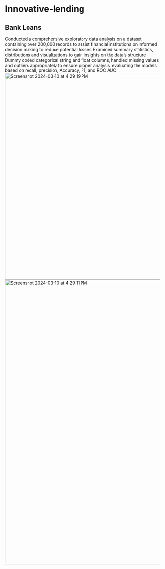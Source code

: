 # Innovative-lending
## Bank Loans 
Conducted a comprehensive exploratory data analysis on a dataset containing over 200,000 records to assist financial institutions on informed decision making to reduce potential losses
Examined summary statistics, distributions and visualizations to gain insights on the data’s structure
Dummy coded categorical string and float columns, handled missing values and outliers appropriately to ensure proper analysis, evaluating the models based on recall, precision, Accuracy, F1, and ROC AUC
<img width="671" alt="Screenshot 2024-03-10 at 4 29 19 PM" src="https://github.com/Fernandezl7/Innovative-lending/assets/151462732/9b529b42-b552-4fbc-a3c6-ab4f8c6acbd4">
<img width="924" alt="Screenshot 2024-03-10 at 4 29 11 PM" src="https://github.com/Fernandezl7/Innovative-lending/assets/151462732/2d44cccd-c295-44d0-a627-a05203db1491">
